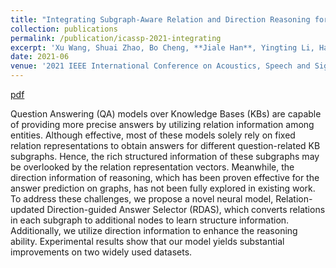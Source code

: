 ```yaml
---
title: "Integrating Subgraph-Aware Relation and Direction Reasoning for Question Answering"
collection: publications
permalink: /publication/icassp-2021-integrating
excerpt: 'Xu Wang, Shuai Zhao, Bo Cheng, **Jiale Han**, Yingting Li, Hao Yang, Ivan Sekulic, and Guoshun Nan.'
date: 2021-06
venue: '2021 IEEE International Conference on Acoustics, Speech and Signal Processing (ICASSP)'
---
```


[pdf](https://ieeexplore.ieee.org/document/9413620)


Question Answering (QA) models over Knowledge Bases (KBs) are capable of providing more precise answers by utilizing relation information among entities. Although effective, most of these models solely rely on fixed relation representations to obtain answers for different question-related KB subgraphs. Hence, the rich structured information of these subgraphs may be overlooked by the relation representation vectors. Meanwhile, the direction information of reasoning, which has been proven effective for the answer prediction on graphs, has not been fully explored in existing work. To address these challenges, we propose a novel neural model, Relation-updated Direction-guided Answer Selector (RDAS), which converts relations in each subgraph to additional nodes to learn structure information. Additionally, we utilize direction information to enhance the reasoning ability. Experimental results show that our model yields substantial improvements on two widely used datasets.
